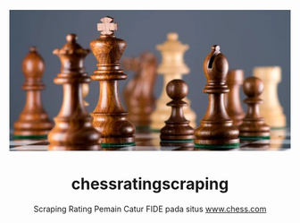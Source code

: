 <div align="center">
  
  ![image](chess-king-wooden-pieces-3yal5hd39dvbvu9u.jpg)

# chessratingscraping
Scraping Rating Pemain Catur FIDE pada situs www.chess.com


